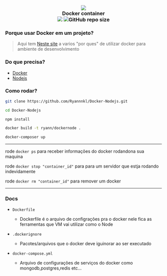 <h3 align="center">
  <img src="https://img.icons8.com/color/96/000000/docker-container.png"/><br/>
  <b>Docker container</b>
  <br/>
  <img src="https://img.shields.io/badge/with-Docker-blue?style=for-the-badge&logo=docker">
  <img alt="GitHub repo size" src="https://img.shields.io/github/repo-size/Ryannnkl/Docker-Nodejs?logo=github&logoColor=white&style=for-the-badge">
</h3>

### Porque usar Docker em um projeto?

> Aqui tem [Neste site](https://stack.desenvolvedor.expert/appendix/docker/porque.html) a varios "por ques" de utilizar docker para ambiente de desenvolvimento

### Do que precisa?

- [Docker](https://www.docker.com/)
- [Nodejs](https://nodejs.org/)

### Como rodar?

```bash
git clone https://github.com/Ryannnkl/Docker-Nodejs.git

cd Docker-Nodejs

npm install

docker build -t ryann/dockernode .

docker-composer up
```

---

rode `docker ps` para receber informações do docker rodandona sua maquina

rode `docker stop "container_id"` para para um servidor que estja rodando indevidamente

rode `docker rm "container_id"` para remover um docker

---

### Docs

- `Dockerfile`

  - Dockerfile é o arquivo de configrações pra o docker nele fica as ferramentas que VM vai utilizar como o Node

- `.dockerignore`

  - Pacotes/arquivos que o docker deve iguinorar ao ser executado

- `docker-compose.yml`
  - Arquivo de configurações de serviços do docker como mongodb,postgres,redis etc...
